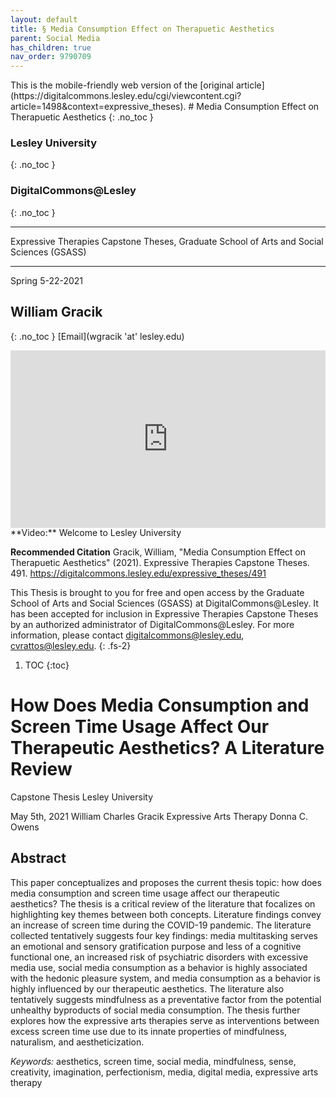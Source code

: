```yaml
---
layout: default
title: § Media Consumption Effect on Therapuetic Aesthetics  
parent: Social Media 
has_children: true
nav_order: 9790709
---
```

<style>
.dont-break-out {
  /* These are technically the same, but use both */
  overflow-wrap: break-word;
  word-wrap: break-word;

     -ms-word-break: break-all;
  /* This is the dangerous one in WebKit, as it breaks things wherever */
  word-break: break-all;
  /* Instead use this non-standard one: */
  word-break: break-word;
}

.youtube-container {
    position: relative;
    width: 100%;
    height: 0;
    padding-bottom: 56.25%;
}
.youtube-video {
    position: absolute;
    top: 0;
    left: 0;
    width: 100%;
    height: 100%;
}

</style>

<div class="dont-break-out" markdown="1">
This is the mobile-friendly web version of the [original article](https://digitalcommons.lesley.edu/cgi/viewcontent.cgi?article=1498&context=expressive_theses).
# Media Consumption Effect on Therapuetic Aesthetics 
{: .no_toc }

### Lesley University 
{: .no_toc }
### DigitalCommons@Lesley 
{: .no_toc }

***

Expressive Therapies Capstone Theses, Graduate School of Arts and Social Sciences (GSASS)

***

Spring 5-22-2021

## William Gracik 
{: .no_toc }
[Email](wgracik 'at' lesley.edu)

<div class="youtube-container">
<iframe width="100%" src="https://www.youtube.com/embed/mbHwrrPVjxY" title="YouTube video player" frameborder="0" allow="accelerometer; autoplay; clipboard-write; encrypted-media; gyroscope; picture-in-picture" allowfullscreen class="youtube-video"></iframe>
</div>
**Video:** Welcome to Lesley University 

**Recommended Citation**
Gracik, William, "Media Consumption Effect on Therapuetic Aesthetics" (2021). Expressive Therapies Capstone Theses. 491.
https://digitalcommons.lesley.edu/expressive_theses/491

This Thesis is brought to you for free and open access by the Graduate School of Arts and Social Sciences (GSASS) at DigitalCommons@Lesley. It has been accepted for inclusion in Expressive Therapies Capstone Theses by an authorized administrator of DigitalCommons@Lesley. For more information, please contact digitalcommons@lesley.edu, cvrattos@lesley.edu.
{: .fs-2}

1. TOC
{:toc}

# How Does Media Consumption and Screen Time Usage Affect Our Therapeutic Aesthetics? A Literature Review

Capstone Thesis
Lesley University

May 5th, 2021
William Charles Gracik
Expressive Arts Therapy
Donna C. Owens

## Abstract
This paper conceptualizes and proposes the current thesis topic: how does media consumption and screen time usage affect our therapeutic aesthetics? The thesis is a critical review of the literature that focalizes on highlighting key themes between both concepts. Literature findings convey an increase of screen time during the COVID-19 pandemic. The literature collected tentatively suggests four key findings: media multitasking serves an emotional and sensory gratification purpose and less of a cognitive functional one, an increased risk of psychiatric disorders with excessive media use, social media consumption as a behavior is highly associated with the hedonic pleasure system, and media consumption as a behavior is highly influenced by our therapeutic aesthetics. The literature also tentatively suggests mindfulness as a preventative factor from the potential unhealthy byproducts of social media consumption. The thesis further explores how the expressive arts therapies serve as interventions between excess screen time use due to its innate properties of mindfulness, naturalism, and aestheticization.

*Keywords:* aesthetics, screen time, social media, mindfulness, sense, creativity, imagination, perfectionism, media, digital media, expressive arts therapy
</div>
